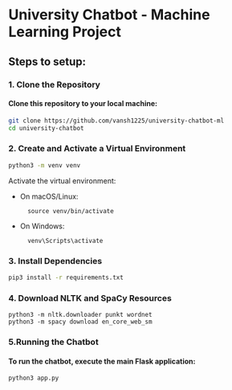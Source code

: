 # University Chatbot - Machine Learning Project

## Steps to setup:
### 1. Clone the Repository
#### Clone this repository to your local machine:
```bash
git clone https://github.com/vansh1225/university-chatbot-ml
cd university-chatbot
```

### 2. Create and Activate a Virtual Environment

```bash
python3 -m venv venv
```

Activate the virtual environment:





- On macOS/Linux:

        
        source venv/bin/activate
        


- On Windows:

        venv\Scripts\activate

### 3. Install Dependencies

```bash
pip3 install -r requirements.txt
```

### 4. Download NLTK and SpaCy Resources
```
python3 -m nltk.downloader punkt wordnet
python3 -m spacy download en_core_web_sm
```

### 5.Running the Chatbot
#### To run the chatbot, execute the main Flask application:
``` 
python3 app.py
```